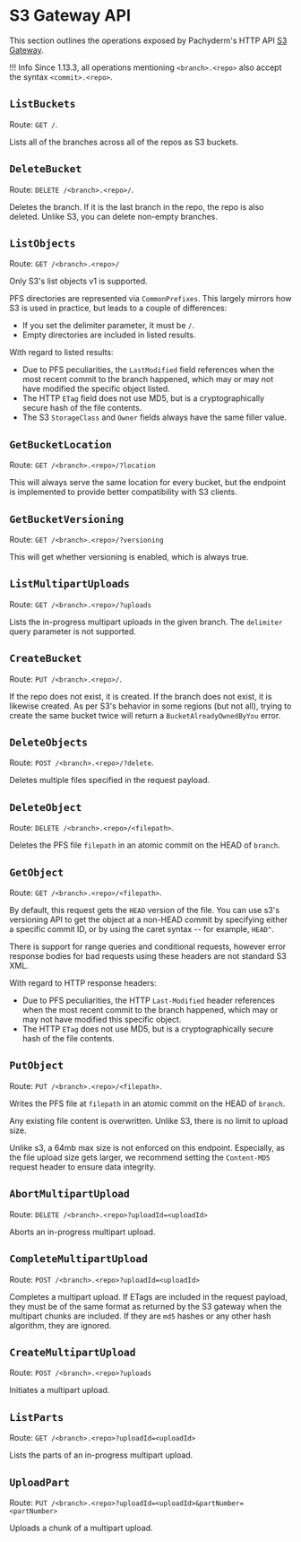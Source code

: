 # S3 Gateway API

This section outlines the operations exposed by Pachyderm's HTTP API [S3 Gateway](../../deploy-manage/manage/s3gateway/). 

!!! Info
    Since 1.13.3, all operations mentioning `<branch>.<repo>` also accept the syntax `<commit>.<repo>`.
    
## `ListBuckets`

Route: `GET /`.

Lists all of the branches across all of the repos as S3 buckets.

## `DeleteBucket`

Route: `DELETE /<branch>.<repo>/`.

Deletes the branch. If it is the last branch in the repo, the repo is also
deleted. Unlike S3, you can delete non-empty branches.

## `ListObjects`

Route: `GET /<branch>.<repo>/`

Only S3's list objects v1 is supported.

PFS directories are represented via `CommonPrefixes`. This largely mirrors how
S3 is used in practice, but leads to a couple of differences:

* If you set the delimiter parameter, it must be `/`.
* Empty directories are included in listed results.

With regard to listed results:

* Due to PFS peculiarities, the `LastModified` field references when the most
recent commit to the branch happened, which may or may not have modified the
specific object listed.
* The HTTP `ETag` field does not use MD5, but is a cryptographically secure
hash of the file contents.
* The S3 `StorageClass` and `Owner` fields always have the same filler value.

## `GetBucketLocation`

Route: `GET /<branch>.<repo>/?location`

This will always serve the same location for every bucket, but the endpoint
is implemented to provide better compatibility with S3 clients.

## `GetBucketVersioning`

Route: `GET /<branch>.<repo>/?versioning`

This will get whether versioning is enabled, which is always true.

## `ListMultipartUploads`

Route: `GET /<branch>.<repo>/?uploads`

Lists the in-progress multipart uploads in the given branch. The `delimiter` query parameter is not supported.

## `CreateBucket`

Route: `PUT /<branch>.<repo>/`.

If the repo does not exist, it is created. If the branch does not exist, it
is likewise created. As per S3's behavior in some regions (but not all),
trying to create the same bucket twice will return a `BucketAlreadyOwnedByYou`
error.

## `DeleteObjects`

Route: `POST /<branch>.<repo>/?delete`.

Deletes multiple files specified in the request payload.

## `DeleteObject`

Route: `DELETE /<branch>.<repo>/<filepath>`.

Deletes the PFS file `filepath` in an atomic commit on the HEAD of `branch`.

## `GetObject`

Route: `GET /<branch>.<repo>/<filepath>`.

By default, this request gets the `HEAD` version of the file. You can use s3's
versioning API to get the object at a non-HEAD commit by specifying either a
specific commit ID, or by using the caret syntax -- for example, `HEAD^`.

There is support for range queries and conditional requests, however error
response bodies for bad requests using these headers are not standard S3 XML.

With regard to HTTP response headers:

* Due to PFS peculiarities, the HTTP `Last-Modified` header references when
the most recent commit to the branch happened, which may or may not have
modified this specific object.
* The HTTP `ETag` does not use MD5, but is a cryptographically secure hash of
the file contents.

## `PutObject`

Route: `PUT /<branch>.<repo>/<filepath>`.

Writes the PFS file at `filepath` in an atomic commit on the HEAD of `branch`.

Any existing file content is overwritten. Unlike S3, there is no limit to
upload size.

Unlike s3, a 64mb max size is not enforced on this endpoint. Especially,
as the file upload size gets larger, we recommend setting the `Content-MD5`
request header to ensure data integrity.

## `AbortMultipartUpload`

Route: `DELETE /<branch>.<repo>?uploadId=<uploadId>`

Aborts an in-progress multipart upload.

## `CompleteMultipartUpload`

Route: `POST /<branch>.<repo>?uploadId=<uploadId>`

Completes a multipart upload. If ETags are included in the request
payload, they must be of the same format as returned by the S3
gateway when the multipart chunks are included. If they are `md5`
hashes or any other hash algorithm, they are ignored.

## `CreateMultipartUpload`

Route: `POST /<branch>.<repo>?uploads`

Initiates a multipart upload.

## `ListParts`

Route: `GET /<branch>.<repo>?uploadId=<uploadId>`

Lists the parts of an in-progress multipart upload.

## `UploadPart`

Route: `PUT /<branch>.<repo>?uploadId=<uploadId>&partNumber=<partNumber>`

Uploads a chunk of a multipart upload.
